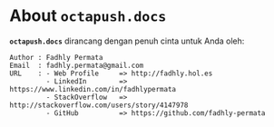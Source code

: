 # About ‏**`octapush.docs`**

**`octapush.docs`** dirancang dengan penuh cinta untuk Anda oleh:

    Author : Fadhly Permata
    Email  : fadhly.permata@gmail.com
    URL    : - Web Profile     => http://fadhly.hol.es
             - LinkedIn        => https://www.linkedin.com/in/fadhlypermata
             - StackOverflow   => http://stackoverflow.com/users/story/4147978
             - GitHub          => https://github.com/fadhly-permata